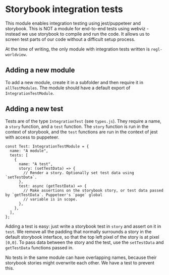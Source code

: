 # Storybook integration tests

This module enables integration testing using jest/puppeteer and storybook. This is NOT a module for end-to-end tests using webviz - instead we use storybook to compile and run the code. It allows us to screen test parts of our code without a difficult setup process.

At the time of writing, the only module with integration tests written is `regl-worldview`.

## Adding a new module

To add a new module, create it in a subfolder and then require it in `allTestModules`. The module should have a default export of `IntegrationTestModule`.

## Adding a new test

Tests are of the type `IntegrationTest` (see `types.js`). They require a name, a `story` function, and a `test` function. The `story` function is run in the context of storybook, and the `test` functions are run in the context of jest with access to puppeteer.

```
const Test: IntegrationTestModule = {
  name: "A module",
  tests: [
    {
      name: "A test",
      story: (setTestData) => {
        // Render a story. Optionally set test data using `setTestData`.
      },
      test: async (getTestData) => {
        // Make assertions on the storybook story, or test data passed by `getTestData`. Puppeteer's `page` global
        // variable is in scope.
      },
    },
  ],
};
```

Adding a test is easy: just write a storybook test in `story` and assert on it in `test`. We remove all the padding that normally surrounds a story in the default storybook interface, so that the top left pixel of the story is at pixel `[0,0]`. To pass data between the story and the test, use the `setTestData` and `getTestData` functions passed in.

No tests in the same module can have overlapping names, because their storybook stories might overwrite each other. We have a test to prevent this.
